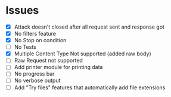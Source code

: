 # Issues

- [x] Attack doesn't closed after all request sent and response got
- [x] No filters feature
- [x] No Stop on condition
- [ ] No Tests
- [x] Multiple Content Type Not supported (added raw body)
- [ ] Raw Request not supported
- [ ] Add printer module for printing data
- [ ] No progress bar
- [ ] No verbose output
- [ ] Add "Try files" features that automatically add file extensions